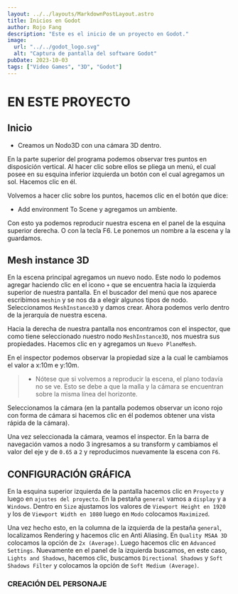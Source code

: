 ```yaml
---
layout: ../../layouts/MarkdownPostLayout.astro
title: Inicios en Godot
author: Rojo Fang
description: "Este es el inicio de un proyecto en Godot."
image:
  url: "../../godot_logo.svg"
  alt: "Captura de pantalla del software Godot"
pubDate: 2023-10-03
tags: ["Video Games", "3D", "Godot"]
---
```


# EN ESTE PROYECTO

## Inicio

- Creamos un Nodo3D con una cámara 3D dentro.

En la parte superior del programa podemos observar tres puntos en disposición vertical.
Al hacer clic sobre ellos se pliega un menú, el cual posee en su esquina inferior izquierda un botón con el cual agregamos un sol.
Hacemos clic en él.

Volvemos a hacer clic sobre los puntos, hacemos clic en el botón que dice:

- Add environment To Scene y agregamos un ambiente.

Con esto ya podemos reproducir nuestra escena en el panel de la esquina superior derecha.
O con la tecla F6. Le ponemos un nombre a la escena y la guardamos.

## Mesh instance 3D

En la escena principal agregamos un nuevo nodo.
Este nodo lo podemos agregar haciendo clic en el icono `+` que se encuentra hacia
la izquierda superior de nuestra pantalla.
En el buscador del menú que nos aparece escribimos `meshin` y se nos da a elegir
algunos tipos de nodo. Seleccionamos `MeshInstance3D` y damos crear. Ahora
podemos verlo dentro de la jerarquía de nuestra escena.

Hacia la derecha de nuestra pantalla nos encontramos con el inspector, que como
tiene seleccionado nuestro nodo `MeshInstance3D`, nos muestra sus propiedades.
Hacemos clic en <empty> y agregamos un `Nuevo PlaneMesh`.

En el inspector podemos observar la propiedad size a la cual le cambiamos el
valor a x:10m e y:10m.

> - Nótese que si volvemos a reproducir la escena, el plano todavía no se ve.
>   Esto se debe a que la malla y la cámara se encuentran sobre la misma línea del
>   horizonte.

Seleccionamos la cámara (en la pantalla podemos observar un icono rojo con
forma de cámara si hacemos clic en él podemos obtener una vista rápida de la
cámara).

Una vez seleccionada la cámara, veamos el inspector. En la barra de navegación vamos a nodo 3
ingresamos a su transform y cambiamos el valor del eje y de `0.65` a `2` y
reproducimos nuevamente la escena con `F6`.

## CONFIGURACIÓN GRÁFICA

En la esquina superior izquierda de la pantalla hacemos clic en `Proyecto`
y luego en `ajustes del proyecto`. En la pestaña `general` vamos a `display` y a
`Windows`. Dentro en `Size` ajustamos los valores de `Viewport Height en 1920 `
y los de `Viewport Width en 1080` luego en `Modo` colocamos `Maximized`.

Una vez hecho esto, en la columna de la izquierda de la pestaña `general`,
localizamos Rendering y hacemos clic en Anti Aliasing. En `Quality MSAA 3D`
colocamos la opción de `2x (Average)`. Luego hacemos clic en `Advanced Settings`.
Nuevamente en el panel de la izquierda buscamos, en este caso, `Lights and Shadows`,
hacemos clic, buscamos `Directional Shadows` y `Soft Shadows Filter` y colocamos la
opción de `Soft Medium (Average)`.

### CREACIÓN DEL PERSONAJE
